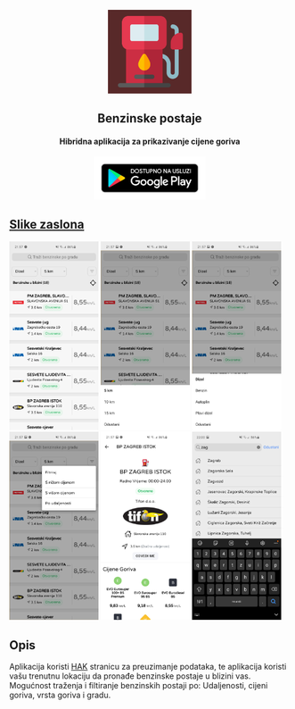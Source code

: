 <p align="center"><a href="https://play.google.com/store/apps/details?id=stjepan.com.benz"><img src="assets/icon.png" width="150"></a></p> 
<h2 align="center"><b>Benzinske postaje</b></h2>
<h4 align="center">Hibridna aplikacija za prikazivanje cijene goriva</h4>
<p align="center"> <a href="https://play.google.com/store/apps/details?id=stjepan.com.benz" alt="Google play izdanje"> <img src="assets/google-play-badge.png" width="200"></p>

## Slike zaslona
[<img src="assets/slika1.jpg" width="160">](assets/slika1.jpg)
[<img src="assets/slika2.jpg" width="160">](assets/slika2.jpg)
[<img src="assets/slika3.jpg" width="160">](assets/slika3.jpg)
[<img src="assets/slika4.jpg" width="160">](assets/slika4.jpg)
[<img src="assets/slika5.jpg" width="160">](assets/slika5.jpg)
[<img src="assets/slika6.jpg" width="160">](assets/slika6.jpg)

## Opis
Aplikacija koristi [HAK](https://map.hak.hr/) stranicu za preuzimanje podataka, te aplikacija koristi vašu trenutnu lokaciju da pronađe benzinske postaje u blizini vas. Mogućnost traženja i filtiranje benzinskih postaji po: Udaljenosti, cijeni goriva, vrsta goriva i gradu.
